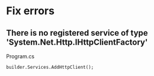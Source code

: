 # Fix errors

## There is no registered service of type 'System.Net.Http.IHttpClientFactory'
Program.cs
```
builder.Services.AddHttpClient();
```
